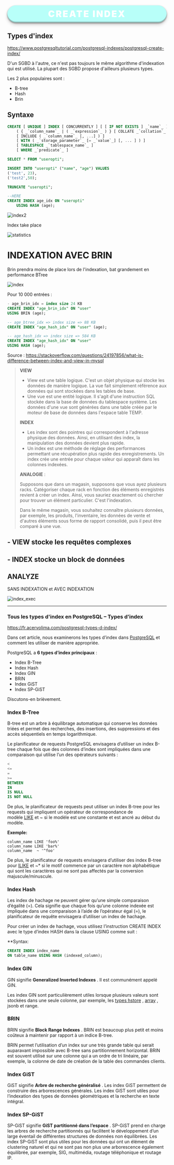<h1 style="color:white; background-color: #B8FFF9; text-align:center; padding: 10px; width: auto; border-radius:2rem; box-shadow: rgba(0, 0, 0, 0.4) 0px 2px 4px, rgba(0, 0, 0, 0.3) 0px 7px 13px -3px, rgba(0, 0, 0, 0.2) 0px -3px 0px inset; font-weight:900; letter-spacing: 0.2rem; margin-bottom:1rem;"> CREATE INDEX </h1>

## Types d'index
<https://www.postgresqltutorial.com/postgresql-indexes/postgresql-create-index/>

D'un SGBD à l'autre, ce n'est pas toujours le même algorithme d'indexation qui est utilisé. La plupart des SGBD propose d'ailleurs plusieurs types.

Les 2 plus populaires sont :

- B-tree
- Hash
- Brin

## Syntaxe

```sql
CREATE [ UNIQUE ] INDEX [ CONCURRENTLY ] [ [ IF NOT EXISTS ] _`name`_ ] ON [ ONLY ] _`table_name`_ [ USING _`method`_ ]
    ( { _`column_name`_ | ( _`expression`_ ) } [ COLLATE _`collation`_ ] [ _`opclass`_ [ ( _`opclass_parameter`_ = _`value`_ [, ... ] ) ] ] [ ASC | DESC ] [ NULLS { FIRST | LAST } ] [, ...] )
    [ INCLUDE ( _`column_name`_ [, ...] ) ]
    [ WITH ( _`storage_parameter`_ [= _`value`_] [, ... ] ) ]
    [ TABLESPACE _`tablespace_name`_ ]
    [ WHERE _`predicate`_ ]
```

```sql
SELECT * FROM "useropti";

INSERT INTO "useropti" ("name", "age") VALUES
('test', 23),
('test2',50);

TRUNCATE "useropti";

--HERE
CREATE INDEX age_idx ON "useropti"
    USING HASH (age);

```

![index2](./images/index-2.jpg)

Index take place

![statistics](./images/statistics.jpg)

# INDEXATION AVEC BRIN

Brin prendra moins de place lors de l'indexation, bat grandement en performance BTree

![index](./images/index.gif)

Pour 10 000 entrées :

```sql
- age_brin_idx = index size 24 KB
CREATE INDEX "age_brin_idx" ON "user" 
USING BRIN (age);
```

```sql
-- age_btree_idx => index size => 88 KB
CREATE INDEX "age_hash_idx" ON "user" (age);
```

```sql
-- age_hash_idx => index size => 584 KB
CREATE INDEX "age_hash_idx" ON "user"
USING HASH (age);
```

Source : <https://stackoverflow.com/questions/24197856/what-is-difference-between-index-and-view-in-mysql>


> **VIEW**
> 
> -   View est une table logique. C'est un objet physique qui stocke les données de manière logique. La vue fait simplement référence aux données qui sont stockées dans les tables de base.
> -   Une vue est une entité logique. Il s'agit d'une instruction SQL stockée dans la base de données du tablespace système. Les données d'une vue sont générées dans une table créée par le moteur de base de données dans l'espace table TEMP.
> 
> **INDEX**
> 
> -   Les index sont des pointres qui correspondent à l'adresse physique des données. Ainsi, en utilisant des index, la manipulation des données devient plus rapide.
> -   Un index est une méthode de réglage des performances permettant une récupération plus rapide des enregistrements. Un index crée une entrée pour chaque valeur qui apparaît dans les colonnes indexées.
> 
> **ANALOGIE** :
> 
> Supposons que dans un magasin, supposons que vous ayez plusieurs racks. Catégoriser chaque rack en fonction des éléments enregistrés revient à créer un index. Ainsi, vous sauriez exactement où chercher pour trouver un élément particulier. C'est l'indexation.
> 
> Dans le même magasin, vous souhaitez connaître plusieurs données, par exemple, les produits, l'inventaire, les données de vente et d'autres éléments sous forme de rapport consolidé, puis il peut être comparé à une vue.
> 

## - VIEW stocke les requêtes complexes

## - INDEX stocke un block de données

## ANALYZE

SANS INDEXATION et AVEC INDEXATION

![index_exec](./images/index_exec.gif)

____

### Tous les types d'index en  PostgreSQL – Types d’index

<https://fr.acervolima.com/postgresql-types-d-index/>

Dans cet article, nous examinerons les types d’index dans [PostgreSQL](https://fr.acervolima.com/qu-est-ce-que-postgresql-introduction/) et comment les utiliser de manière appropriée.

PostgreSQL a **6 types d’index principaux** :

- Index  B-Tree
- Index Hash
- Index GIN
- BRIN
- Index GiST
- Index SP-GiST

Discutons-en brièvement.

### Index  B-Tree

B-tree est un arbre à équilibrage automatique qui conserve les données triées et permet des recherches, des insertions, des suppressions et des accès séquentiels en temps logarithmique.

Le planificateur de requests PostgreSQL envisagera d’utiliser un index B-tree chaque fois que des colonnes d’index sont impliquées dans une comparaison qui utilise l’un des opérateurs suivants :

```sql
<
<=
=
>=
BETWEEN
IN
IS NULL
IS NOT NULL
```

De plus, le planificateur de requests peut utiliser un index B-tree pour les requests qui impliquent un opérateur de correspondance de modèle [LIKE](https://www.postgresqltutorial.com/postgresql-like/) et ~ si le modèle est une constante et est ancré au début du modèle.

**Exemple:**

```
column_name LIKE 'foo%' 
column_name LIKE 'bar%' 
column_name  ~ '^foo'
```

De plus, le planificateur de requests envisagera d’utiliser des index B-tree pour [ILIKE](https://fr.acervolima.com/postgresql-operateur-ilike/) et ~* si le motif commence par un caractère non alphabétique qui sont les caractères qui ne sont pas affectés par la conversion majuscule/minuscule.

### Index Hash

Les index de hachage ne peuvent gérer qu’une simple comparaison d’égalité (=). Cela signifie que chaque fois qu’une colonne indexée est impliquée dans une comparaison à l’aide de l’opérateur égal (=), le planificateur de requête envisagera d’utiliser un index de hachage.

Pour créer un index de hachage, vous utilisez l’instruction CREATE INDEX avec le type d’index HASH dans la clause USING comme suit :

**Syntax:

```sql
CREATE INDEX index_name 
ON table_name USING HASH (indexed_column);
```

### Index GIN

GIN signifie **Generalized Inverted Indexes** . Il est communément appelé GIN.

Les index GIN sont particulièrement utiles lorsque plusieurs valeurs sont stockées dans une seule colonne, par exemple, les [types hstore](https://fr.acervolima.com/postgresql-type-de-donnees-hstore/) , [array](https://fr.acervolima.com/postgresql-type-de-donnees-de-array/) , jsonb et range.

### BRIN

BRIN signifie **Block Range Indexes** . BRIN est beaucoup plus petit et moins coûteux à maintenir par rapport à un indice B-tree.

BRIN permet l’utilisation d’un index sur une très grande table qui serait auparavant impossible avec B-tree sans partitionnement horizontal. BRIN est souvent utilisé sur une colonne qui a un ordre de tri linéaire, par exemple, la colonne de date de création de la table des commandes clients.

### Index GiST

GiST signifie **Arbre de recherche généralisé** . Les index GiST permettent de construire des arborescences générales. Les index GiST sont utiles pour l’indexation des types de données géométriques et la recherche en texte intégral.

### Index SP-GiST

SP-GiST signifie **GiST partitionné dans l’espace** . SP-GiST prend en charge les arbres de recherche partitionnés qui facilitent le développement d’un large éventail de différentes structures de données non équilibrées. Les index SP-GiST sont plus utiles pour les données qui ont un élément de clustering naturel et qui ne sont pas non plus une arborescence également équilibrée, par exemple, SIG, multimédia, routage téléphonique et routage IP.

